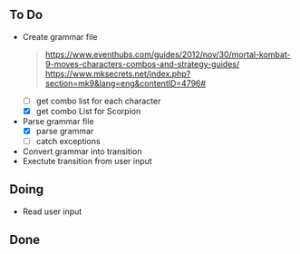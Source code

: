 ## To Do

- Create grammar file
    > https://www.eventhubs.com/guides/2012/nov/30/mortal-kombat-9-moves-characters-combos-and-strategy-guides/  https://www.mksecrets.net/index.php?section=mk9&lang=eng&contentID=4796#
    * [ ] get combo list for each character
    * [x] get combo List for Scorpion
- Parse grammar file
    * [x] parse grammar
    * [ ] catch exceptions
- Convert grammar into transition
- Exectute transition from user input

## Doing

- Read user input

## Done

